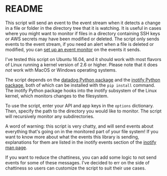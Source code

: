 # README

This script will send an event to the event stream when it detects a change in a file or folder in the directory tree that it is watching. It is useful in cases where you might want to monitor if files in a directory containing SSH keys or AWS secrets may have been modified or deleted. The script only sends events to the event stream, if you need an alert when a file is deleted or modified, you can [set up an event monitor](https://docs.datadoghq.com/monitors/monitor_types/event/) on the events it sends.

I've tested this script on Ubuntu 16.04, and it should work with most flavors of Linux running a kernel version of 2.6 or higher. Please note that it does *not* work with MacOS or Windows operating systems.

The script depends on the [datadog Python package](https://pypi.org/project/datadog/) and the [inotify Python package](https://pypi.org/project/inotify/), both of which can be installed with the `pip install` command. The inotify Python package hooks into the inotify subsystem of the Linux kernel, which monitors changes to the filesystem.

To use the script, enter your API and app keys in the `options` dictionary. Then, specify the path to the directory you would like to monitor. The script will recursively monitor any subdirectories.

A word of warning: this script is very chatty, and will send events about everything that's going on in the monitored part of your file system! If you want to know more about what the events this library is sending, explanations for them are listed in the inotify events section of the [inotify man page](http://man7.org/linux/man-pages/man7/inotify.7.html).

If you want to reduce the chattiness, you can add some logic to not send events for some of these messages. I've decided to err on the side of chattiness so users can customize the script to suit their use cases.
